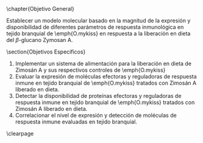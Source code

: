 \chapter{Objetivo General}

Establecer un modelo molecular basado en la magnitud de la expresión y disponibilidad de diferentes parámetros de respuesta inmunológica en tejido branquial de \emph{O.mykiss} en respuesta a la liberación en dieta del $\beta$-glucano Zymosan A.

\section{Objetivos Específicos}

1. Implementar un sistema de alimentación para la liberación en dieta de Zimosán A y sus respectivos controles de \emph{O.mykiss}
2. Evaluar la expresión de moléculas efectoras y reguladoras de respuesta inmune en tejido branquial de \emph{O.mykiss} tratados con Zimosán A liberado en dieta.
3. Detectar la disponibilidad de proteínas efectoras y reguladoras de respuesta inmune en tejido branquial de \emph{O.mykiss} tratados con Zimosán A liberado en dieta.
4. Correlacionar el nivel de expresión y detección de moléculas de respuesta inmune evaluadas en tejido branquial.

\clearpage
